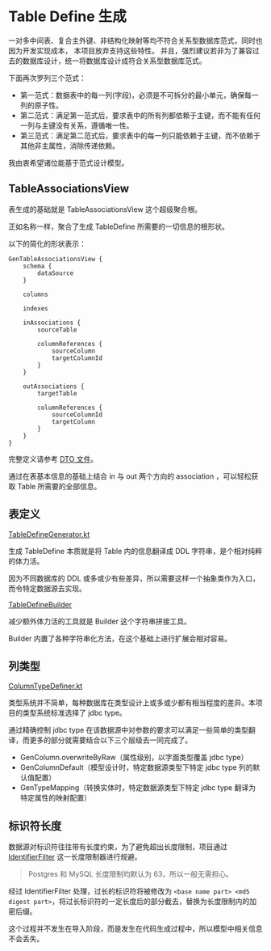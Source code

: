 # Table Define 生成

一对多中间表、复合主外键、非结构化映射等均不符合关系型数据库范式，同时也因为开发实现成本， 本项目放弃支持这些特性。
并且，强烈建议若非为了兼容过去的数据库设计，统一将数据库设计成符合关系型数据库范式。

下面再次罗列三个范式：
- 第一范式：数据表中的每一列(字段)，必须是不可拆分的最小单元，确保每一列的原子性。
- 第二范式：满足第一范式后，要求表中的所有列都依赖于主键，而不能有任何一列与主键没有关系，遵循唯一性。
- 第三范式：满足第二范式后，要求表中的每一列只能依赖于主键，而不依赖于其他非主属性，消除传递依赖。

我由衷希望诸位能基于范式设计模型。

## TableAssociationsView

表生成的基础就是 TableAssociationsView 这个超级聚合根。

正如名称一样，聚合了生成 TableDefine 所需要的一切信息的根形状。

以下的简化的形状表示：

```
GenTableAssociationsView {
    schema {
        dataSource
    }

    columns

    indexes

    inAssociations {
        sourceTable

        columnReferences {
            sourceColumn
            targetColumnId
        }
    }

    outAssociations {
        targetTable

        columnReferences {
            sourceColumnId
            targetColumn
        }
    }
}
```

完整定义请参考 [DTO 文件](https://github.com/pot-mot/jimmer-code-gen-kotlin/blob/multi_columns_ref/src/main/dto/top/potmot/model/GenTable.dto#L55)。

通过在表基本信息的基础上结合 in 与 out 两个方向的 association ，可以轻松获取 Table 所需要的全部信息。

## 表定义

[TableDefineGenerator.kt](https://github.com/pot-mot/jimmer-code-gen-kotlin/blob/multi_columns_ref/src/main/kotlin/top/potmot/core/database/generate/TableDefineGenerator.kt)

生成 TableDefine 本质就是将 Table 内的信息翻译成 DDL 字符串，是个相对纯粹的体力活。

因为不同数据库的 DDL 或多或少有些差异，所以需要这样一个抽象类作为入口，而令特定数据源去实现。

[TableDefineBuilder](https://github.com/pot-mot/jimmer-code-gen-kotlin/blob/multi_columns_ref/src/main/kotlin/top/potmot/core/database/generate/builder/TableDefineBuilder.kt)

减少额外体力活的工具就是 Builder 这个字符串拼接工具。

Builder 内置了各种字符串化方法，在这个基础上进行扩展会相对容易。

## 列类型

[ColumnTypeDefiner.kt](https://github.com/pot-mot/jimmer-code-gen-kotlin/blob/multi_columns_ref/src/main/kotlin/top/potmot/core/database/generate/columnTypeDefiner/ColumnTypeDefiner.kt)

类型系统并不简单，每种数据库在类型设计上或多或少都有相当程度的差异。本项目的类型系统标准选择了 jdbc type。

通过精确控制 jdbc type 在该数据源中对参数的要求可以满足一些简单的类型翻译，而更多的部分就需要结合以下三个层级去一同完成了。

- GenColumn.overwriteByRaw（属性级别，以字面类型覆盖 jdbc type）
- GenColumnDefault（模型设计时，特定数据源类型下特定 jdbc type 列的默认值配置）
- GenTypeMapping（转换实体时，特定数据源类型下特定 jdbc type 翻译为特定属性的映射配置）

## 标识符长度

数据源对标识符往往带有长度约束，为了避免超出长度限制，项目通过 [IdentifierFilter](https://github.com/pot-mot/jimmer-code-gen-kotlin/blob/multi_columns_ref/src/main/kotlin/top/potmot/utils/identifier/IdentifierFilter.kt) 这一长度限制器进行规避。

> Postgres 和 MySQL 长度限制均默认为 63，所以一般无需担心。

经过 IdentifierFilter 处理，过长的标识符将被修改为 `<base name part> <md5 digest part>`，将过长标识符的一定长度后的部分截去，替换为长度限制内的加密后缀。

这个过程并不发生在导入阶段，而是发生在代码生成过程中，所以模型中相关信息不会丢失。
